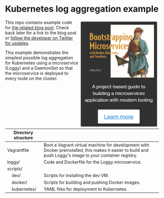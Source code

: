 # Kubernetes log aggregation example

<a target="_blank" href="http://bit.ly/2o0aDsP"><img align="right" src="images/support.png"></a>

This repo contains example code for [the related blog post](http://the-data-wrangler/kubernetes-log-aggregation/). Check back later for a link to the blog post or [follow the developer on Twitter for updates](https://twitter.com/ashleydavis75).


This example demonstrates the simplest possible log aggregation for Kubernetes using a microservice (Loggy) and a DaemonSet so that the microservice is deployed to every node on the cluster.

| Directory structure |  |
| --- | --- |
| Vagrantfile | Boot a Vagrant virtual machine for development with Docker preinstalled, this makes it easier to build and push Loggy's image to your container registry. |
| loggy/ | Code and Dockerfile for the Loggy microservice. |
| scripts/ |
| &nbsp;&nbsp;&nbsp;&nbsp;dev/ | Scripts for installing the dev VM.
| &nbsp;&nbsp;&nbsp;&nbsp;docker/ | Scripts for building and pushing Docker images.
| &nbsp;&nbsp;&nbsp;&nbsp;kubernetes/ | YAML files for deployment to Kubernetes.
